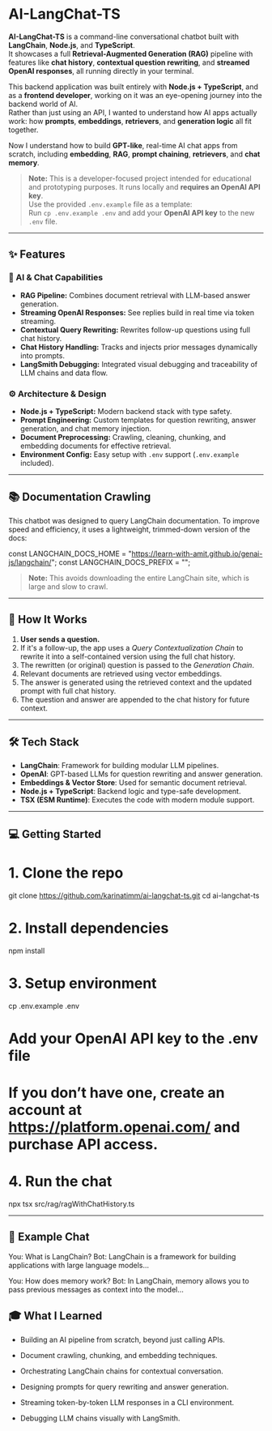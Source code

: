 # **AI-LangChat-TS**

**AI-LangChat-TS** is a command-line conversational chatbot built with **LangChain**, **Node.js**, and **TypeScript**.  
It showcases a full **Retrieval-Augmented Generation (RAG)** pipeline with features like **chat history**, **contextual question rewriting**, and **streamed OpenAI responses**, all running directly in your terminal.

This backend application was built entirely with **Node.js + TypeScript**, and as a **frontend developer**, working on it was an eye-opening journey into the backend world of AI.  
Rather than just using an API, I wanted to understand how AI apps actually work: how **prompts**, **embeddings**, **retrievers**, and **generation logic** all fit together.

Now I understand how to build **GPT-like**, real-time AI chat apps from scratch, including **embedding**, **RAG**, **prompt chaining**, **retrievers**, and **chat memory**.

> **Note:** This is a developer-focused project intended for educational and prototyping purposes. It runs locally and **requires an OpenAI API key**.  
> Use the provided `.env.example` file as a template:  
> Run `cp .env.example .env` and add your **OpenAI API key** to the new `.env` file.

---

## ✨ Features

### 🧠 AI & Chat Capabilities

- **RAG Pipeline:** Combines document retrieval with LLM-based answer generation.
- **Streaming OpenAI Responses:** See replies build in real time via token streaming.
- **Contextual Query Rewriting:** Rewrites follow-up questions using full chat history.
- **Chat History Handling:** Tracks and injects prior messages dynamically into prompts.
- **LangSmith Debugging:** Integrated visual debugging and traceability of LLM chains and data flow.

### ⚙️ Architecture & Design

- **Node.js + TypeScript:** Modern backend stack with type safety.
- **Prompt Engineering:** Custom templates for question rewriting, answer generation, and chat memory injection.
- **Document Preprocessing:** Crawling, cleaning, chunking, and embedding documents for effective retrieval.
- **Environment Config:** Easy setup with `.env` support (`.env.example` included).

---

## 📚 Documentation Crawling

This chatbot was designed to query LangChain documentation. To improve speed and efficiency, it uses a lightweight, trimmed-down version of the docs:

const LANGCHAIN_DOCS_HOME =
"https://learn-with-amit.github.io/genai-js/langchain/";
const LANGCHAIN_DOCS_PREFIX = "";

> **Note:** This avoids downloading the entire LangChain site, which is large and slow to crawl.

---

## 🧠 How It Works

1. **User sends a question.**
2. If it's a follow-up, the app uses a _Query Contextualization Chain_ to rewrite it into a self-contained version using the full chat history.
3. The rewritten (or original) question is passed to the _Generation Chain_.
4. Relevant documents are retrieved using vector embeddings.
5. The answer is generated using the retrieved context and the updated prompt with full chat history.
6. The question and answer are appended to the chat history for future context.

---

## 🛠️ Tech Stack

- **LangChain**: Framework for building modular LLM pipelines.
- **OpenAI**: GPT-based LLMs for question rewriting and answer generation.
- **Embeddings & Vector Store**: Used for semantic document retrieval.
- **Node.js + TypeScript**: Backend logic and type-safe development.
- **TSX (ESM Runtime)**: Executes the code with modern module support.

---

## 💻 Getting Started

# 1. Clone the repo

git clone https://github.com/karinatimm/ai-langchat-ts.git
cd ai-langchat-ts

# 2. Install dependencies

npm install

# 3. Setup environment

cp .env.example .env

# Add your OpenAI API key to the .env file

# If you don’t have one, create an account at https://platform.openai.com/ and purchase API access.

# 4. Run the chat

npx tsx src/rag/ragWithChatHistory.ts

---

## 🧪 Example Chat

You: What is LangChain?
Bot: LangChain is a framework for building applications with large language models...

You: How does memory work?
Bot: In LangChain, memory allows you to pass previous messages as context into the model...

## 🎓 What I Learned

- Building an AI pipeline from scratch, beyond just calling APIs.

- Document crawling, chunking, and embedding techniques.

- Orchestrating LangChain chains for contextual conversation.

- Designing prompts for query rewriting and answer generation.

- Streaming token-by-token LLM responses in a CLI environment.

- Debugging LLM chains visually with LangSmith.

